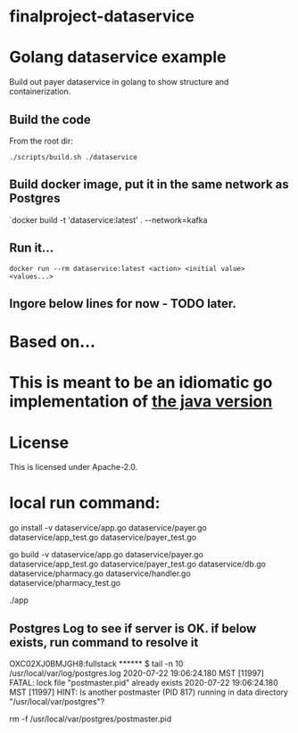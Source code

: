 # finalproject-dataservice
 
# Golang dataservice example
Build out payer dataservice in golang to show structure and containerization.

## Build the code
From the root dir:

`./scripts/build.sh ./dataservice`

## Build docker image, put it in the same network as Postgres
`docker build -t 'dataservice:latest' . --network=kafka

## Run it...
`docker run --rm dataservice:latest <action> <initial value> <values...>`


## Ingore below lines for now - TODO later.

# Based on...
# This is meant to be an idiomatic go implementation of [the java version](https://github.com/sxie2008/finalproject-ems-dataservice/tree/feature-Shelly-dataservice)

# License
This is licensed under Apache-2.0.


# local run command: 
go install -v dataservice/app.go dataservice/payer.go  dataservice/app_test.go dataservice/payer_test.go


go build -v dataservice/app.go dataservice/payer.go  dataservice/app_test.go dataservice/payer_test.go dataservice/db.go dataservice/pharmacy.go dataservice/handler.go dataservice/pharmacy_test.go

./app



## Postgres Log to see if server is OK. if below exists, run command to resolve it
OXC02XJ0BMJGH8:fullstack  ****** $ tail -n 10 /usr/local/var/log/postgres.log
2020-07-22 19:06:24.180 MST [11997] FATAL:  lock file "postmaster.pid" already exists
2020-07-22 19:06:24.180 MST [11997] HINT:  Is another postmaster (PID 817) running in data directory "/usr/local/var/postgres"?

rm -f /usr/local/var/postgres/postmaster.pid
